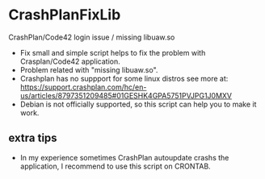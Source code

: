# CrashPlanFixLib
CrashPlan/Code42  login issue / missing libuaw.so

- Fix small and simple script helps to fix the problem with Crasplan/Code42 application.
- Problem related with "missing libuaw.so".
- Crashplan has no suppport for some linux distros see more at: https://support.crashplan.com/hc/en-us/articles/8797351209485#01GESHK4GPA5751PVJPG1J0MXV
- Debian is not officially supported, so this script can help you to make it work.

## extra tips

- In my experience sometimes CrashPlan autoupdate crashs the application, I recommend to use this script on CRONTAB.
